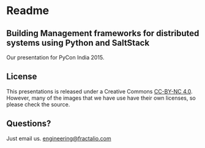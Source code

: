 # Readme
## Building Management frameworks for distributed systems using Python and SaltStack
Our presentation for PyCon India 2015.
## License

This presentations is released under a Creative Commons [CC-BY-NC 4.0](http://creativecommons.org/licenses/by-nc/4.0/). However, many of the images that we have use have their own licenses, so please check the source.

## Questions?

Just email us.
engineering@fractalio.com

